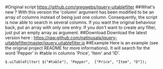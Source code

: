 #Original script
https://github.com/gregwebs/jquery-uitablefilter
##What's new ?
With this version the 'column' argument has been modified to be an array of columns instead of being just one column.
Consequently, the script is now able to search in several columns. If you want the original behaviour back, put an array with only one entry.
If you don't want to create any filter, just put an empty array as argument.
##Download
Download the latest version here : https://raw.github.com/natinusala/jquery-uitablefilter/master/jquery.uitablefilter.js
##Example
Here is an example (see the original project README for more informations). It will search for the word 'Pepper' in #table in columns 'Price', 'Item' and 'ID'.
```
$.uiTableFilter( $("#table"), "Pepper",  ["Price", "Item", "D"]);
```
